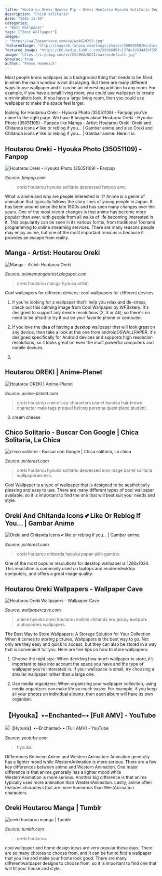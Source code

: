 ```yaml
---
title: "Houtarou Oreki Hyouka Pfp ~ Oreki Houtarou Hyouka Solitario Depressed Fanpop Amv"
description: "Chico solitario"
date: "2021-11-09"
categories:
- "Best Wallpaper"
tags: ["Best Wallpaper"]
images:
- "https://wallpapercave.com/wp/wp4628793.jpg"
featuredImage: "http://images6.fanpop.com/image/photos/35000000/Houtarou-Oreki-hyouka-35051109-1280-720.jpg"
featured_image: "https://66.media.tumblr.com/86db699fc137de2d93445bf555d89bb9/tumblr_ou4gqyqlIW1vy2tgqo7_400.jpg"
image: "https://i.ytimg.com/vi/CSa9WUz5QCI/maxresdefault.jpg"
ShowToc: true
author: "Reese Homenick"
---
```



Most people know wallpaper as a background thing that needs to be filled in when the main window is not displaying. But there are many different ways to use wallpaper and it can be an interesting addition to any room. For example, if you have a small living room, you could use wallpaper to create a minimalistic look. If you have a large living room, then you could use wallpaper to make the space feel larger.

	

		
looking for Houtarou Oreki - Hyouka Photo (35051109) - Fanpop you've came to the right page. We have 8 Images about Houtarou Oreki - Hyouka Photo (35051109) - Fanpop like Manga - Artist: Houtarou Oreki, Oreki and Chitanda icons 💕 like or reblog if you... | Gambar anime and also Oreki and Chitanda icons 💕 like or reblog if you... | Gambar anime. Here it is:
		
    
## Houtarou Oreki - Hyouka Photo (35051109) - Fanpop

<img loading=lazy src="http://images6.fanpop.com/image/photos/35000000/Houtarou-Oreki-hyouka-35051109-1280-720.jpg" onerror="this.onerror=null;this.src='https://tse4.mm.bing.net/th?id=OIP.ftTkK7_-nmcqMnH7ec1LagHaEK&amp;pid=15.1';" alt="Houtarou Oreki - Hyouka Photo (35051109) - Fanpop">

_Source: fanpop.com_

>oreki houtarou hyouka solitario depressed fanpop amv. 

	

What is anime and why are people interested in it?
Anime is a genre of animation that typically follows the story lines of young people in Japan. It has been around since the late 1800s and has seen many changes over the years. One of the most recent changes is that anime has become more popular than ever, with people from all walks of life becoming interested in it. This popularity can be seen in its various forms, from traditional Toonami programming to online streaming services. There are many reasons people may enjoy anime, but one of the most important reasons is because it provides an escape from reality.

    
## Manga - Artist: Houtarou Oreki

<img loading=lazy src="https://2.bp.blogspot.com/-t4xaTJ_Rht4/UDFe9VRRutI/AAAAAAAABDg/Lu3HQl4c4UU/s1600/hyouka-11.jpg" onerror="this.onerror=null;this.src='https://tse1.mm.bing.net/th?id=OIP.UOawUVt4LniYk4S_S7bH1wHaEK&amp;pid=15.1';" alt="Manga - Artist: Houtarou Oreki">

_Source: animemangaartist.blogspot.com_

>oreki houtarou manga hyouka artist. 

	

Cool wallpapers for different devices:
cool wallpapers for different devices 

1. If you're looking for a wallpaper that'll help you relax and de-stress, check out this calming image from Cool Wallpaper by WPBakery. It's designed to support any device resolutions (2, 3 or 4k), so there's no need to be afraid to try it out on your favorite phone or computer.

2. If you love the idea of having a desktop wallpaper that will look great on any device, then take a look at this one from androidOSWALLPAPER. It's designed specifically for Android devices and supports high resolution resolutions, so it looks great on even the most powerful computers and mobile devices.

3.

    
## Houtarou OREKI | Anime-Planet

<img loading=lazy src="http://www.anime-planet.com/images/characters/houtarou-oreki-38725.jpg" onerror="this.onerror=null;this.src='https://tse1.mm.bing.net/th?id=OIP.TKLdqTP6xFCkHCau4r0GRAAAAA&amp;pid=15.1';" alt="Houtarou OREKI | Anime-Planet">

_Source: anime-planet.com_

>oreki houtarou anime lazy characters planet hyouka hair brown character male tags prequel belong persona quest place student. 

	

3. cream cheese 

    
## Chico Solitario - Buscar Con Google | Chica Solitaria, La Chica

<img loading=lazy src="https://i.pinimg.com/736x/94/92/52/94925244d82a74826a0594be61232092.jpg" onerror="this.onerror=null;this.src='https://tse2.mm.bing.net/th?id=OIP.Vxy1OkAwV6KnC9nbI1jaYgHaEK&amp;pid=15.1';" alt="chico solitario - Buscar con Google | Chica solitaria, La chica">

_Source: pinterest.com_

>oreki houtarou hyouka solitario depressed amv mage barrel solitaria wallpaperaccess. 

	

Cool Wallpaper is a type of wallpaper that is designed to be aesthetically pleasing and easy to use. There are many different types of cool wallpaper available, so it is important to find the one that will best suit your needs and style.

    
## Oreki And Chitanda Icons 💕 Like Or Reblog If You... | Gambar Anime

<img loading=lazy src="https://i.pinimg.com/736x/42/2f/5e/422f5ed8946414070cf9da3985825f64.jpg" onerror="this.onerror=null;this.src='https://tse4.mm.bing.net/th?id=OIP.e8TfmBPpG-vHTH_iF_j_ewHaHa&amp;pid=15.1';" alt="Oreki and Chitanda icons 💕 like or reblog if you... | Gambar anime">

_Source: pinterest.com_

>oreki houtarou chitanda hyouka papan pilih gambar. 

	

One of the most popular resolutions for desktop wallpaper is 1280x1024. This resolution is commonly used on laptops and moderndesktop computers, and offers a great image quality.

    
## Houtarou Oreki Wallpapers - Wallpaper Cave

<img loading=lazy src="https://wallpapercave.com/wp/wp4628793.jpg" onerror="this.onerror=null;this.src='https://tse3.mm.bing.net/th?id=OIP.63jAtY2UrVHnZtqjPKeyHAHaQB&amp;pid=15.1';" alt="Houtarou Oreki Wallpapers - Wallpaper Cave">

_Source: wallpapercave.com_

>anime hyouka oreki houtarou mobile chitanda eru доску выбрать alphacoders wallpapers. 

	

The Best Way to Store Wallpapers: A Storage Solution for Your Collection
When it comes to storing pictures, Wallpapers is the best way to go. Not only are they easy and quick to access, but they can also be stored in a way that is convenient for you. Here are five tips on how to store wallpapers:
1) Choose the right size: When deciding how much wallpaper to store, it’s important to take into account the space you have and the type of wallpaper you’re interested in. If your wallspace is small, try choosing a smaller wallpaper rather than a large one.

2) Use media organizers: When organizing your wallpaper collection, using media organizers can make life so much easier. For example, if you keep all your photos on individual albums, then each album will have its own organizer.

    
## 【Hyouka】•~Enchanted~• [Full AMV] - YouTube

<img loading=lazy src="https://i.ytimg.com/vi/CSa9WUz5QCI/maxresdefault.jpg" onerror="this.onerror=null;this.src='https://tse3.mm.bing.net/th?id=OIP.SGrRW8XEoJUOcQ9Z1JickwHaEK&amp;pid=15.1';" alt="【Hyouka】•~Enchanted~• [Full AMV] - YouTube">

_Source: youtube.com_

>hyouka. 

	

Differences Between Anime and Western Animation: Animation generally has a lighter mood while WesternAnimation is more serious.
There are a few key differences between anime and Western Animation. One major difference is that anime generally has a lighter mood while WesternAnimation is more serious. Another big difference is that anime typically uses more animation than WesternAnimation. Lastly, anime often features characters that are more humorous than WestAnimation characters.

    
## Oreki Houtarou Manga | Tumblr

<img loading=lazy src="https://66.media.tumblr.com/86db699fc137de2d93445bf555d89bb9/tumblr_ou4gqyqlIW1vy2tgqo7_400.jpg" onerror="this.onerror=null;this.src='https://tse3.mm.bing.net/th?id=OIP.EPA7FDFzT8Uimiefj-Mo1gAAAA&amp;pid=15.1';" alt="oreki houtarou manga | Tumblr">

_Source: tumblr.com_

>oreki houtarou. 

	

cool wallpaper and home design ideas are very popular these days. There are so many choices to choose from, and it can be fun to find a wallpaper that you like and make your home look good. There are many differentwallpaper designs to choose from, so it is important to find one that will fit your house and style.

